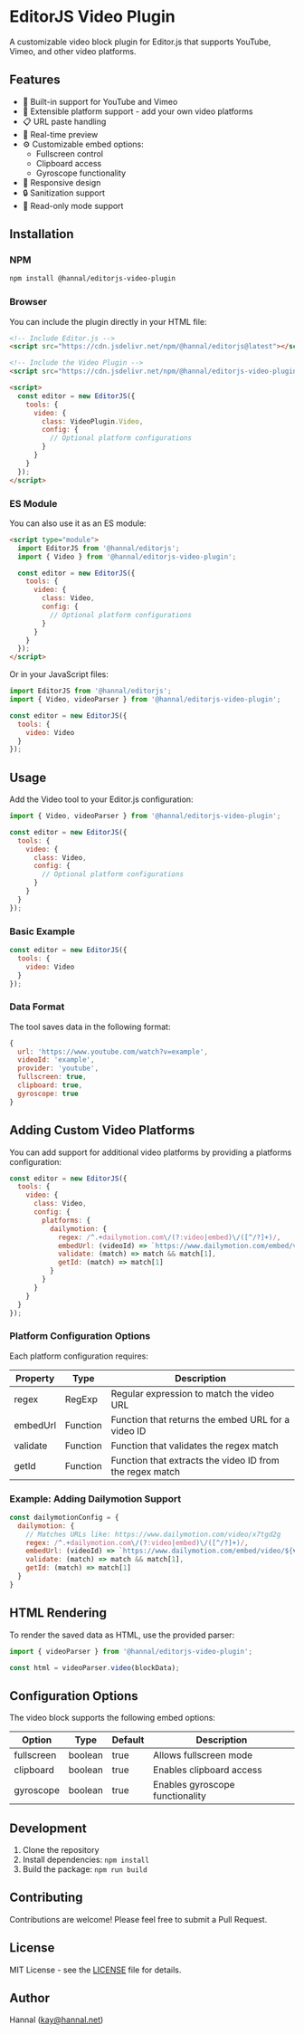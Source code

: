 # EditorJS Video Plugin

A customizable video block plugin for Editor.js that supports YouTube, Vimeo, and other video platforms.

## Features

- 🎥 Built-in support for YouTube and Vimeo
- 🔌 Extensible platform support - add your own video platforms
- 📋 URL paste handling
- 🔄 Real-time preview
- ⚙️ Customizable embed options:
  - Fullscreen control
  - Clipboard access
  - Gyroscope functionality
- 📱 Responsive design
- 🔒 Sanitization support
- 📖 Read-only mode support

## Installation

### NPM

```bash
npm install @hannal/editorjs-video-plugin
```

### Browser

You can include the plugin directly in your HTML file:

```html
<!-- Include Editor.js -->
<script src="https://cdn.jsdelivr.net/npm/@hannal/editorjs@latest"></script>

<!-- Include the Video Plugin -->
<script src="https://cdn.jsdelivr.net/npm/@hannal/editorjs-video-plugin@latest/dist/video-plugin.umd.js"></script>

<script>
  const editor = new EditorJS({
    tools: {
      video: {
        class: VideoPlugin.Video,
        config: {
          // Optional platform configurations
        }
      }
    }
  });
</script>
```

### ES Module

You can also use it as an ES module:

```html
<script type="module">
  import EditorJS from '@hannal/editorjs';
  import { Video } from '@hannal/editorjs-video-plugin';

  const editor = new EditorJS({
    tools: {
      video: {
        class: Video,
        config: {
          // Optional platform configurations
        }
      }
    }
  });
</script>
```

Or in your JavaScript files:

```javascript
import EditorJS from '@hannal/editorjs';
import { Video, videoParser } from '@hannal/editorjs-video-plugin';

const editor = new EditorJS({
  tools: {
    video: Video
  }
});
```

## Usage

Add the Video tool to your Editor.js configuration:

```javascript
import { Video, videoParser } from '@hannal/editorjs-video-plugin';

const editor = new EditorJS({
  tools: {
    video: {
      class: Video,
      config: {
        // Optional platform configurations
      }
    }
  }
});
```

### Basic Example

```javascript
const editor = new EditorJS({
  tools: {
    video: Video
  }
});
```

### Data Format

The tool saves data in the following format:

```javascript
{
  url: 'https://www.youtube.com/watch?v=example',
  videoId: 'example',
  provider: 'youtube',
  fullscreen: true,
  clipboard: true,
  gyroscope: true
}
```

## Adding Custom Video Platforms

You can add support for additional video platforms by providing a platforms configuration:

```javascript
const editor = new EditorJS({
  tools: {
    video: {
      class: Video,
      config: {
        platforms: {
          dailymotion: {
            regex: /^.+dailymotion.com\/(?:video|embed)\/([^/?]+)/,
            embedUrl: (videoId) => `https://www.dailymotion.com/embed/video/${videoId}`,
            validate: (match) => match && match[1],
            getId: (match) => match[1]
          }
        }
      }
    }
  }
});
```

### Platform Configuration Options

Each platform configuration requires:

| Property | Type | Description |
|----------|------|-------------|
| regex | RegExp | Regular expression to match the video URL |
| embedUrl | Function | Function that returns the embed URL for a video ID |
| validate | Function | Function that validates the regex match |
| getId | Function | Function that extracts the video ID from the regex match |

### Example: Adding Dailymotion Support

```javascript
const dailymotionConfig = {
  dailymotion: {
    // Matches URLs like: https://www.dailymotion.com/video/x7tgd2g
    regex: /^.+dailymotion.com\/(?:video|embed)\/([^/?]+)/,
    embedUrl: (videoId) => `https://www.dailymotion.com/embed/video/${videoId}`,
    validate: (match) => match && match[1],
    getId: (match) => match[1]
  }
}
```

## HTML Rendering

To render the saved data as HTML, use the provided parser:

```javascript
import { videoParser } from '@hannal/editorjs-video-plugin';

const html = videoParser.video(blockData);
```

## Configuration Options

The video block supports the following embed options:

| Option | Type | Default | Description |
|--------|------|---------|-------------|
| fullscreen | boolean | true | Allows fullscreen mode |
| clipboard | boolean | true | Enables clipboard access |
| gyroscope | boolean | true | Enables gyroscope functionality |

## Development

1. Clone the repository
2. Install dependencies: `npm install`
3. Build the package: `npm run build`

## Contributing

Contributions are welcome! Please feel free to submit a Pull Request.

## License

MIT License - see the [LICENSE](LICENSE) file for details.

## Author

Hannal (kay@hannal.net)